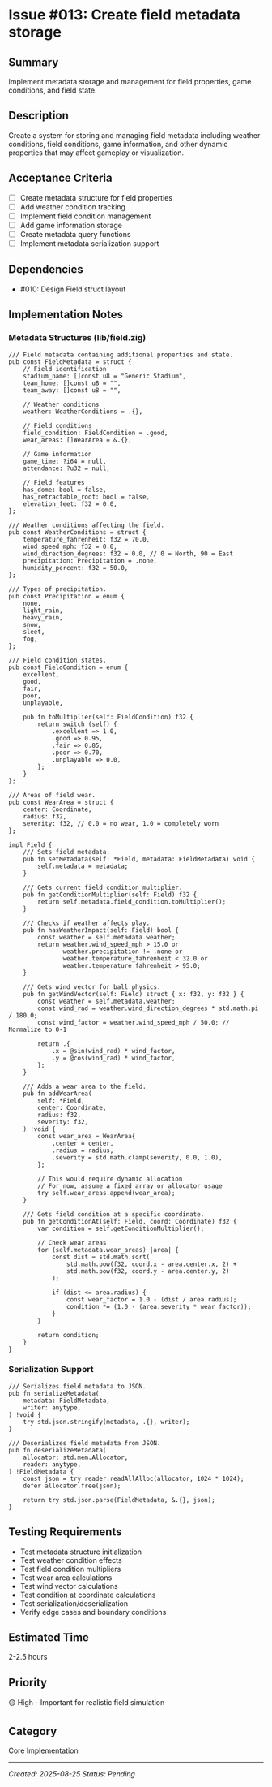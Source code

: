 # Issue #013: Create field metadata storage

## Summary
Implement metadata storage and management for field properties, game conditions, and field state.

## Description
Create a system for storing and managing field metadata including weather conditions, field conditions, game information, and other dynamic properties that may affect gameplay or visualization.

## Acceptance Criteria
- [ ] Create metadata structure for field properties
- [ ] Add weather condition tracking
- [ ] Implement field condition management
- [ ] Add game information storage
- [ ] Create metadata query functions
- [ ] Implement metadata serialization support

## Dependencies
- #010: Design Field struct layout

## Implementation Notes

### Metadata Structures (lib/field.zig)
```zig
/// Field metadata containing additional properties and state.
pub const FieldMetadata = struct {
    // Field identification
    stadium_name: []const u8 = "Generic Stadium",
    team_home: []const u8 = "",
    team_away: []const u8 = "",
    
    // Weather conditions
    weather: WeatherConditions = .{},
    
    // Field conditions
    field_condition: FieldCondition = .good,
    wear_areas: []WearArea = &.{},
    
    // Game information
    game_time: ?i64 = null,
    attendance: ?u32 = null,
    
    // Field features
    has_dome: bool = false,
    has_retractable_roof: bool = false,
    elevation_feet: f32 = 0.0,
};

/// Weather conditions affecting the field.
pub const WeatherConditions = struct {
    temperature_fahrenheit: f32 = 70.0,
    wind_speed_mph: f32 = 0.0,
    wind_direction_degrees: f32 = 0.0, // 0 = North, 90 = East
    precipitation: Precipitation = .none,
    humidity_percent: f32 = 50.0,
};

/// Types of precipitation.
pub const Precipitation = enum {
    none,
    light_rain,
    heavy_rain,
    snow,
    sleet,
    fog,
};

/// Field condition states.
pub const FieldCondition = enum {
    excellent,
    good,
    fair,
    poor,
    unplayable,
    
    pub fn toMultiplier(self: FieldCondition) f32 {
        return switch (self) {
            .excellent => 1.0,
            .good => 0.95,
            .fair => 0.85,
            .poor => 0.70,
            .unplayable => 0.0,
        };
    }
};

/// Areas of field wear.
pub const WearArea = struct {
    center: Coordinate,
    radius: f32,
    severity: f32, // 0.0 = no wear, 1.0 = completely worn
};

impl Field {
    /// Sets field metadata.
    pub fn setMetadata(self: *Field, metadata: FieldMetadata) void {
        self.metadata = metadata;
    }
    
    /// Gets current field condition multiplier.
    pub fn getConditionMultiplier(self: Field) f32 {
        return self.metadata.field_condition.toMultiplier();
    }
    
    /// Checks if weather affects play.
    pub fn hasWeatherImpact(self: Field) bool {
        const weather = self.metadata.weather;
        return weather.wind_speed_mph > 15.0 or
               weather.precipitation != .none or
               weather.temperature_fahrenheit < 32.0 or
               weather.temperature_fahrenheit > 95.0;
    }
    
    /// Gets wind vector for ball physics.
    pub fn getWindVector(self: Field) struct { x: f32, y: f32 } {
        const weather = self.metadata.weather;
        const wind_rad = weather.wind_direction_degrees * std.math.pi / 180.0;
        const wind_factor = weather.wind_speed_mph / 50.0; // Normalize to 0-1
        
        return .{
            .x = @sin(wind_rad) * wind_factor,
            .y = @cos(wind_rad) * wind_factor,
        };
    }
    
    /// Adds a wear area to the field.
    pub fn addWearArea(
        self: *Field,
        center: Coordinate,
        radius: f32,
        severity: f32,
    ) !void {
        const wear_area = WearArea{
            .center = center,
            .radius = radius,
            .severity = std.math.clamp(severity, 0.0, 1.0),
        };
        
        // This would require dynamic allocation
        // For now, assume a fixed array or allocator usage
        try self.wear_areas.append(wear_area);
    }
    
    /// Gets field condition at a specific coordinate.
    pub fn getConditionAt(self: Field, coord: Coordinate) f32 {
        var condition = self.getConditionMultiplier();
        
        // Check wear areas
        for (self.metadata.wear_areas) |area| {
            const dist = std.math.sqrt(
                std.math.pow(f32, coord.x - area.center.x, 2) +
                std.math.pow(f32, coord.y - area.center.y, 2)
            );
            
            if (dist <= area.radius) {
                const wear_factor = 1.0 - (dist / area.radius);
                condition *= (1.0 - (area.severity * wear_factor));
            }
        }
        
        return condition;
    }
}
```

### Serialization Support
```zig
/// Serializes field metadata to JSON.
pub fn serializeMetadata(
    metadata: FieldMetadata,
    writer: anytype,
) !void {
    try std.json.stringify(metadata, .{}, writer);
}

/// Deserializes field metadata from JSON.
pub fn deserializeMetadata(
    allocator: std.mem.Allocator,
    reader: anytype,
) !FieldMetadata {
    const json = try reader.readAllAlloc(allocator, 1024 * 1024);
    defer allocator.free(json);
    
    return try std.json.parse(FieldMetadata, &.{}, json);
}
```

## Testing Requirements
- Test metadata structure initialization
- Test weather condition effects
- Test field condition multipliers
- Test wear area calculations
- Test wind vector calculations
- Test condition at coordinate calculations
- Test serialization/deserialization
- Verify edge cases and boundary conditions

## Estimated Time
2-2.5 hours

## Priority
🟡 High - Important for realistic field simulation

## Category
Core Implementation

---
*Created: 2025-08-25*
*Status: Pending*